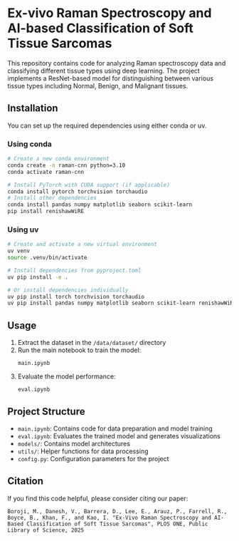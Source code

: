 # Ex-vivo Raman Spectroscopy and AI-based Classification of Soft Tissue Sarcomas 

This repository contains code for analyzing Raman spectroscopy data and classifying different tissue types using deep learning. The project implements a ResNet-based model for distinguishing between various tissue types including Normal, Benign, and Malignant tissues.

## Installation

You can set up the required dependencies using either conda or uv.

### Using conda

```bash
# Create a new conda environment
conda create -n raman-cnn python=3.10
conda activate raman-cnn

# Install PyTorch with CUDA support (if applicable)
conda install pytorch torchvision torchaudio
# Install other dependencies
conda install pandas numpy matplotlib seaborn scikit-learn
pip install renishawWiRE
```

### Using uv

```bash
# Create and activate a new virtual environment
uv venv
source .venv/bin/activate

# Install dependencies from pyproject.toml
uv pip install -e .

# Or install dependencies individually
uv pip install torch torchvision torchaudio 
uv pip install pandas numpy matplotlib seaborn scikit-learn renishawWiRE
```

## Usage

1. Extract the dataset in the `/data/dataset/` directory
2. Run the main notebook to train the model:
   ```
   main.ipynb
   ```
3. Evaluate the model performance:
   ```
   eval.ipynb
   ```

## Project Structure

- `main.ipynb`: Contains code for data preparation and model training
- `eval.ipynb`: Evaluates the trained model and generates visualizations
- `models/`: Contains model architectures
- `utils/`: Helper functions for data processing
- `config.py`: Configuration parameters for the project

## Citation

If you find this code helpful, please consider citing our paper:

```
Boroji, M., Danesh, V., Barrera, D., Lee, E., Arauz, P., Farrell, R., Boyce, B., Khan, F., and Kao, I. "Ex-Vivo Raman Spectroscopy and AI-Based Classification of Soft Tissue Sarcomas", PLOS ONE, Public Library of Science, 2025
```
